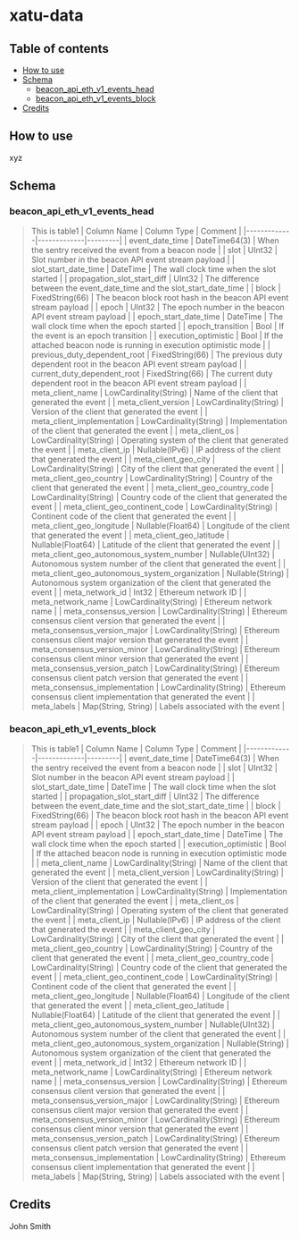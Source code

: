 # xatu-data

## Table of contents
- [How to use](#how-to-use)
- [Schema](#schema)
  - [beacon_api_eth_v1_events_head](#beacon_api_eth_v1_events_head)
  - [beacon_api_eth_v1_events_block](#beacon_api_eth_v1_events_block)
- [Credits](#credits)

## How to use

xyz


## Schema
### beacon_api_eth_v1_events_head
> This is table1
| Column Name | Column Type | Comment |
|-------------|-------------|---------|
| event_date_time | DateTime64(3) | When the sentry received the event from a beacon node |
| slot | UInt32 | Slot number in the beacon API event stream payload |
| slot_start_date_time | DateTime | The wall clock time when the slot started |
| propagation_slot_start_diff | UInt32 | The difference between the event_date_time and the slot_start_date_time |
| block | FixedString(66) | The beacon block root hash in the beacon API event stream payload |
| epoch | UInt32 | The epoch number in the beacon API event stream payload |
| epoch_start_date_time | DateTime | The wall clock time when the epoch started |
| epoch_transition | Bool | If the event is an epoch transition |
| execution_optimistic | Bool | If the attached beacon node is running in execution optimistic mode |
| previous_duty_dependent_root | FixedString(66) | The previous duty dependent root in the beacon API event stream payload |
| current_duty_dependent_root | FixedString(66) | The current duty dependent root in the beacon API event stream payload |
| meta_client_name | LowCardinality(String) | Name of the client that generated the event |
| meta_client_version | LowCardinality(String) | Version of the client that generated the event |
| meta_client_implementation | LowCardinality(String) | Implementation of the client that generated the event |
| meta_client_os | LowCardinality(String) | Operating system of the client that generated the event |
| meta_client_ip | Nullable(IPv6) | IP address of the client that generated the event |
| meta_client_geo_city | LowCardinality(String) | City of the client that generated the event |
| meta_client_geo_country | LowCardinality(String) | Country of the client that generated the event |
| meta_client_geo_country_code | LowCardinality(String) | Country code of the client that generated the event |
| meta_client_geo_continent_code | LowCardinality(String) | Continent code of the client that generated the event |
| meta_client_geo_longitude | Nullable(Float64) | Longitude of the client that generated the event |
| meta_client_geo_latitude | Nullable(Float64) | Latitude of the client that generated the event |
| meta_client_geo_autonomous_system_number | Nullable(UInt32) | Autonomous system number of the client that generated the event |
| meta_client_geo_autonomous_system_organization | Nullable(String) | Autonomous system organization of the client that generated the event |
| meta_network_id | Int32 | Ethereum network ID |
| meta_network_name | LowCardinality(String) | Ethereum network name |
| meta_consensus_version | LowCardinality(String) | Ethereum consensus client version that generated the event |
| meta_consensus_version_major | LowCardinality(String) | Ethereum consensus client major version that generated the event |
| meta_consensus_version_minor | LowCardinality(String) | Ethereum consensus client minor version that generated the event |
| meta_consensus_version_patch | LowCardinality(String) | Ethereum consensus client patch version that generated the event |
| meta_consensus_implementation | LowCardinality(String) | Ethereum consensus client implementation that generated the event |
| meta_labels | Map(String, String) | Labels associated with the event |

### beacon_api_eth_v1_events_block
> This is table1
| Column Name | Column Type | Comment |
|-------------|-------------|---------|
| event_date_time | DateTime64(3) | When the sentry received the event from a beacon node |
| slot | UInt32 | Slot number in the beacon API event stream payload |
| slot_start_date_time | DateTime | The wall clock time when the slot started |
| propagation_slot_start_diff | UInt32 | The difference between the event_date_time and the slot_start_date_time |
| block | FixedString(66) | The beacon block root hash in the beacon API event stream payload |
| epoch | UInt32 | The epoch number in the beacon API event stream payload |
| epoch_start_date_time | DateTime | The wall clock time when the epoch started |
| execution_optimistic | Bool | If the attached beacon node is running in execution optimistic mode |
| meta_client_name | LowCardinality(String) | Name of the client that generated the event |
| meta_client_version | LowCardinality(String) | Version of the client that generated the event |
| meta_client_implementation | LowCardinality(String) | Implementation of the client that generated the event |
| meta_client_os | LowCardinality(String) | Operating system of the client that generated the event |
| meta_client_ip | Nullable(IPv6) | IP address of the client that generated the event |
| meta_client_geo_city | LowCardinality(String) | City of the client that generated the event |
| meta_client_geo_country | LowCardinality(String) | Country of the client that generated the event |
| meta_client_geo_country_code | LowCardinality(String) | Country code of the client that generated the event |
| meta_client_geo_continent_code | LowCardinality(String) | Continent code of the client that generated the event |
| meta_client_geo_longitude | Nullable(Float64) | Longitude of the client that generated the event |
| meta_client_geo_latitude | Nullable(Float64) | Latitude of the client that generated the event |
| meta_client_geo_autonomous_system_number | Nullable(UInt32) | Autonomous system number of the client that generated the event |
| meta_client_geo_autonomous_system_organization | Nullable(String) | Autonomous system organization of the client that generated the event |
| meta_network_id | Int32 | Ethereum network ID |
| meta_network_name | LowCardinality(String) | Ethereum network name |
| meta_consensus_version | LowCardinality(String) | Ethereum consensus client version that generated the event |
| meta_consensus_version_major | LowCardinality(String) | Ethereum consensus client major version that generated the event |
| meta_consensus_version_minor | LowCardinality(String) | Ethereum consensus client minor version that generated the event |
| meta_consensus_version_patch | LowCardinality(String) | Ethereum consensus client patch version that generated the event |
| meta_consensus_implementation | LowCardinality(String) | Ethereum consensus client implementation that generated the event |
| meta_labels | Map(String, String) | Labels associated with the event |

## Credits

John Smith
